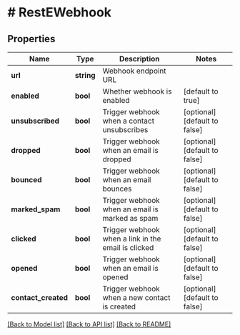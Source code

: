 # # RestEWebhook

## Properties

Name | Type | Description | Notes
------------ | ------------- | ------------- | -------------
**url** | **string** | Webhook endpoint URL |
**enabled** | **bool** | Whether webhook is enabled | [default to true]
**unsubscribed** | **bool** | Trigger webhook when a contact unsubscribes | [optional] [default to false]
**dropped** | **bool** | Trigger webhook when an email is dropped | [optional] [default to false]
**bounced** | **bool** | Trigger webhook when an email bounces | [optional] [default to false]
**marked_spam** | **bool** | Trigger webhook when an email is marked as spam | [optional] [default to false]
**clicked** | **bool** | Trigger webhook when a link in the email is clicked | [optional] [default to false]
**opened** | **bool** | Trigger webhook when an email is opened | [optional] [default to false]
**contact_created** | **bool** | Trigger webhook when a new contact is created | [optional] [default to false]

[[Back to Model list]](../../README.md#models) [[Back to API list]](../../README.md#endpoints) [[Back to README]](../../README.md)
